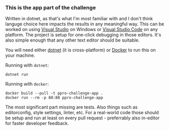 ### This is the app part of the challenge

Written in dotnet, as that's what I'm most familiar with and I don't think languge choice here impacts the results in any meaningful way. This can be worked on using [Visual Studio](https://visualstudio.microsoft.com/downloads/) on Windows or [Visual Studio Code](https://visualstudio.microsoft.com/downloads/) on any platform. The project is setup for one-click debugging in those editors. It's also simple enough that any other text editor should be suitable.

You will need either [dotnet](https://dotnet.microsoft.com/en-us/download) (it is cross-platform) or [Docker](https://docs.docker.com/get-docker/) to run this on your machine.

Running with `dotnet`:
```
dotnet run
```

Running with `docker`:
```
docker build --pull -t ppro-challenge-app .
docker run --rm -p 80:80 ppro-challenge-app
```

The most significant part missing are tests. Also things such as editorconfig, style settings, linter, etc. For a real-world code those should be setup and run at least on every pull request - preferrably also in-editor for faster developer feedback.